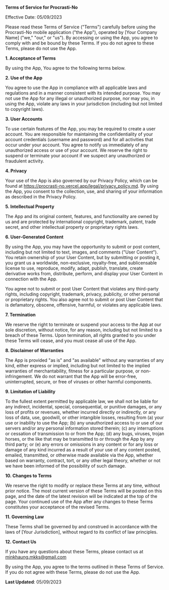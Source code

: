 **Terms of Service for Procrasti-No**

Effective Date: 05/09/2023

Please read these Terms of Service ("Terms") carefully before using the Procrasti-No mobile application ("the App"), operated by [Your Company Name] ("we," "our," or "us"). By accessing or using the App, you agree to comply with and be bound by these Terms. If you do not agree to these Terms, please do not use the App.

**1. Acceptance of Terms**

By using the App, You agree to the following terms below.

**2. Use of the App**

You agree to use the App in compliance with all applicable laws and regulations and in a manner consistent with its intended purpose. You may not use the App for any illegal or unauthorized purpose, nor may you, in using the App, violate any laws in your jurisdiction (including but not limited to copyright laws).

**3. User Accounts**

To use certain features of the App, you may be required to create a user account. You are responsible for maintaining the confidentiality of your account credentials (username and password) and for all activities that occur under your account. You agree to notify us immediately of any unauthorized access or use of your account. We reserve the right to suspend or terminate your account if we suspect any unauthorized or fraudulent activity.

**4. Privacy**

Your use of the App is also governed by our Privacy Policy, which can be found at https://procrasti-no.vercel.app/legal/privacy_policy.md. By using the App, you consent to the collection, use, and sharing of your information as described in the Privacy Policy.

**5. Intellectual Property**

The App and its original content, features, and functionality are owned by us and are protected by international copyright, trademark, patent, trade secret, and other intellectual property or proprietary rights laws.

**6. User-Generated Content**

By using the App, you may have the opportunity to submit or post content, including but not limited to text, images, and comments ("User Content"). You retain ownership of your User Content, but by submitting or posting it, you grant us a worldwide, non-exclusive, royalty-free, and sublicensable license to use, reproduce, modify, adapt, publish, translate, create derivative works from, distribute, perform, and display your User Content in connection with the App.

You agree not to submit or post User Content that violates any third-party rights, including copyright, trademark, privacy, publicity, or other personal or proprietary rights. You also agree not to submit or post User Content that is defamatory, obscene, offensive, harmful, or violates any applicable laws.

**7. Termination**

We reserve the right to terminate or suspend your access to the App at our sole discretion, without notice, for any reason, including but not limited to a breach of these Terms. Upon termination, all rights granted to you under these Terms will cease, and you must cease all use of the App.

**8. Disclaimer of Warranties**

The App is provided "as is" and "as available" without any warranties of any kind, either express or implied, including but not limited to the implied warranties of merchantability, fitness for a particular purpose, or non-infringement. We do not warrant that the App will be error-free, uninterrupted, secure, or free of viruses or other harmful components.

**9. Limitation of Liability**

To the fullest extent permitted by applicable law, we shall not be liable for any indirect, incidental, special, consequential, or punitive damages, or any loss of profits or revenues, whether incurred directly or indirectly, or any loss of data, use, goodwill, or other intangible losses, resulting from (a) your use or inability to use the App; (b) any unauthorized access to or use of our servers and/or any personal information stored therein; (c) any interruptions or cessation of transmission to or from the App; (d) any bugs, viruses, trojan horses, or the like that may be transmitted to or through the App by any third party; or (e) any errors or omissions in any content or for any loss or damage of any kind incurred as a result of your use of any content posted, emailed, transmitted, or otherwise made available via the App, whether based on warranty, contract, tort, or any other legal theory, whether or not we have been informed of the possibility of such damage.

**10. Changes to Terms**

We reserve the right to modify or replace these Terms at any time, without prior notice. The most current version of these Terms will be posted on this page, and the date of the latest revision will be indicated at the top of the page. Your continued use of the App after any changes to these Terms constitutes your acceptance of the revised Terms.

**11. Governing Law**

These Terms shall be governed by and construed in accordance with the laws of [Your Jurisdiction], without regard to its conflict of law principles.

**12. Contact Us**

If you have any questions about these Terms, please contact us at minkhaung.mkks@gmail.com

By using the App, you agree to the terms outlined in these Terms of Service. If you do not agree with these Terms, please do not use the App.

**Last Updated**: 05/09/2023